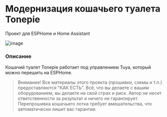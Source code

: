 # Модернизация кошачьего туалета Tonepie
Проект для ESPHome и Home Assistant

![image](https://github.com/DivanX10/tonepie-cat-litter-on-esphome/assets/64090632/4e8f79ed-e9bd-4044-a7ab-67163ae847cc)

### Описание
Кошачий туалет Tonepie работает под управлением Tuya, который можно перешить на ESPHome.

> Внимание! Все материалы этого проекта (прошивки, схемы и т.п.) предоставляются "КАК ЕСТЬ". Всё, что вы делаете с вашим оборудованием, вы делаете на свой страх и риск. Автор не несет ответственности за результат и ничего не гарантирует. Перепрошивка кошачьего лотка требует вмешательства, что автоматически лишит вас гарантии.



